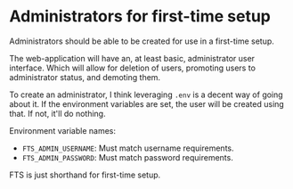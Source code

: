 # Administrators for first-time setup

Administrators should be able to be created for use in a first-time setup.

The web-application will have an, at least basic, administrator user interface. Which will allow for deletion of users, promoting users to administrator status, and demoting them.

To create an administrator, I think leveraging `.env` is a decent way of going about it. If the environment variables are set, the user will be created using that. If not, it'll do nothing.

Environment variable names:
- `FTS_ADMIN_USERNAME`: Must match username requirements.
- `FTS_ADMIN_PASSWORD`: Must match password requirements.

FTS is just shorthand for first-time setup.

